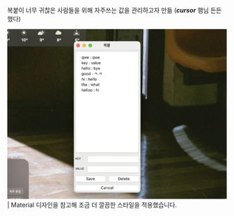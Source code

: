 복붙이 너무 귀찮은 사람들을 위해 자주쓰는 값을 관리하고자 만듦 (**_cursor_** 햄님 든든했다)

![예시](./src/image.png)
| Material 디자인을 참고해 조금 더 깔끔한 스타일을 적용했습니다.
